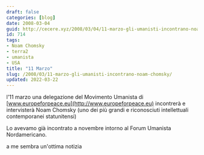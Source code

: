 ```yaml
---
draft: false
categories: [blog]
date: 2008-03-04
guid: http://cecere.xyz/2008/03/04/11-marzo-gli-umanisti-incontrano-noam-chomsky/
id: 714
tags:
- Noam Chomsky
- terra2
- umanista
- USA
title: "11 Marzo"
slug: /2008/03/11-marzo-gli-umanisti-incontrano-noam-chomsky/
updated: 2022-03-22
---
```


l'11 marzo una delegazione del Movimento Umanista di [www.europeforpeace.eu](http://www.europeforpeace.eu) incontrerà e intervisterà Noam Chomsky (uno dei più grandi e riconosciuti intellettuali contemporanei statunitensi)

Lo avevamo già incontrato a novembre intorno al Forum Umanista Nordamericano.

a me sembra un'ottima notizia
